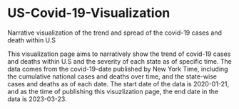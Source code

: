 # US-Covid-19-Visualization
Narrative visualization of the trend and spread of the covid-19 cases and death within U.S

This visualization page aims to narratively show the trend of covid-19 cases and deaths within U.S and
the severity of each state as of specific time. The data comes from the covid-19-date published by New York Time, 
including the cumulative national cases and deaths over time, and the state-wise cases and deaths as of each date. 
The start date of the data is 2020-01-21, and as the time of publishing this visuzlization page, the end date in the 
data is 2023-03-23.
